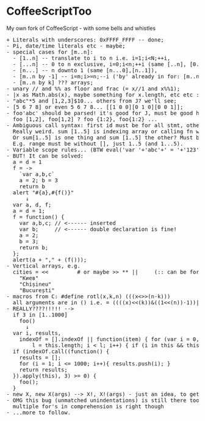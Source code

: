 # CoffeeScriptToo
My own fork of CoffeeScript - with some bells and whistles

<pre>
+ Literals with underscores: 0xFFFF_FFFF -- done;
- Pi, date/time literals etc - maybe;
- special cases for [m..n]:
  - [1..n] -- translate to i to n i.e. i=1;i&lt;N;++i,
  - [...n] -- 0 to n exclusive, i=0;i&lt;n;++i (same [..n], [0..n]),
  - [n...] -- n downto 1 (same [n...0],[n..1]),
  - [m..n by -1] -- i=m;i>=n;--i ('by' already in for: [m..n] by k),
  - [m..n by k] ??? arrays;
- unary // and %% as floor and frac (= x//1 and x%%1);
- |x as Math.abs(x), maybe something for x.length, etc etc :)
- "abc"*5 and [1,2,3]$10... others from J? we'll see;
- [5 6 7 8] or even 5 6 7 8... [[1 0 0][0 1 0][0 0 1]];
- foo'abc' should be parsed! it's good for J, must be good here too;
  foo [1,2], foo[1,2] ? foo {1:2}, foo{1:2} ...
- Ambiguous call syntax: first id must be for all stmt, others - minimum
  Really weird. sum [1..5] is indexing array or calling fn with array argument?
  Or sum[1..5] is one thing and sum [1..5] the other? Must be redone actually.
  E.g. range must be without [], just 1..5 (and 1...5).
- Variable scope rules... (BTW eval('var '+'abc'+' = '+'123') works)
- BUT! It can be solved:
  a = d = 1
  f = ->
    `var a,b,c`
    a = 2; b = 3
    return b
  alert "#{a},#{f()}"
      ↓
  var a, d, f;
  a = d = 1;
  f = function() {
    var a,b,c; // <------ inserted
    var b;     // <------ double declaration is fine!
    a = 2;
    b = 3;
    return b;
  };
  alert(a + "," + (f()));
- Vertical arrays, e.g.
  cities = <<         # or maybe >> ** ||     (:: can be for other things(? global scope?))
    "Киев"
    "Chișineu"
    "București"
- macros from C: #define rotl(x,k,n) (((x<<k)&((1<<n)-1))|(x>>>(n-k)))
  all arguments are in () i.e. = ((((x)<<(k))&((1<<(n))-1))|((x)>>>((n)-(k))))
- <span color='red'>REALLY????!!!!!</span> -->  
  if 3 in [1..1000]
    foo()
      ↓
  var i, results,
    indexOf = [].indexOf || function(item) { for (var i = 0,
        l = this.length; i < l; i++) { if (i in this && this[i] === item) return i; } return -1; };
  if (indexOf.call((function() {
    results = [];
    for (i = 1; i <= 1000; i++){ results.push(i); }
    return results;
  }).apply(this), 3) >= 0) {
    foo();
  }
- new X, new X(args) --> X!, X!(args) - just an idea, to get rid of going left
- OMG this bug (unmatched unindentations) is still there too! https://github.com/satyr/coco/wiki/wtfcs
  multiple for's in comprehension is right though
- ...more to follow.
</pre>
